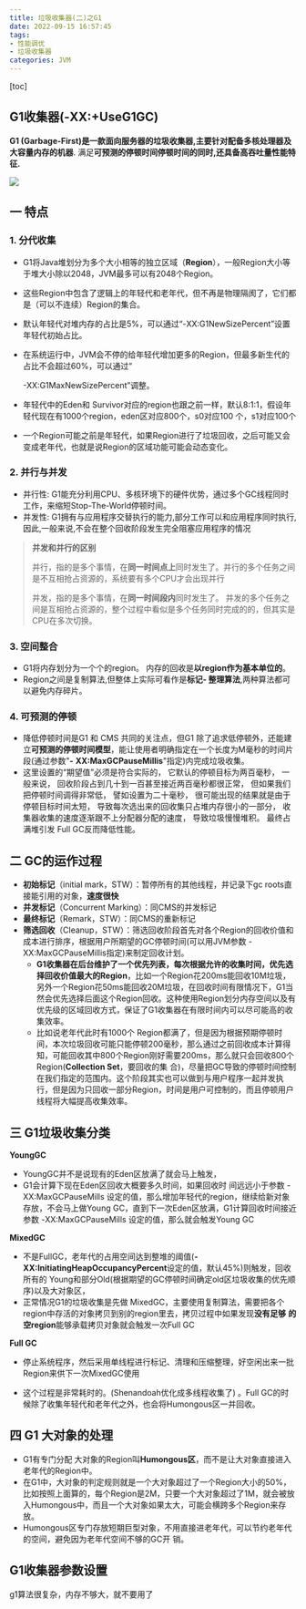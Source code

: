 ```yaml
---
title: 垃圾收集器(二)之G1
date: 2022-09-15 16:57:45
tags:
- 性能调优
- 垃圾收集器
categories: JVM
---
```


[toc]

## **G1收集器**(**-XX:+UseG1GC**)

**G1 (Garbage-First)是一款面向服务器的垃圾收集器,主要针对配备多核处理器及大容量内存的机器**. 满足**可预测的停顿时间停顿时间的同时,还具备高吞吐量性能特征.** 

![](https://tva1.sinaimg.cn/large/e6c9d24ely1h67e41spm5j218y0ew40m.jpg)

## 一 特点

### 1. 分代收集

- G1将Java堆划分为多个大小相等的独立区域（**Region**），一般Region大小等于堆大小除以2048，JVM最多可以有2048个Region。 

- 这些Region中包含了逻辑上的年轻代和老年代，但不再是物理隔阂了，它们都是（可以不连续）Region的集合。

- 默认年轻代对堆内存的占比是5%，可以通过“-XX:G1NewSizePercent”设置年轻代初始占比。

- 在系统运行中，JVM会不停的给年轻代增加更多的Region，但最多新生代的占比不会超过60%，可以通过“

  -XX:G1MaxNewSizePercent”调整。

- 年轻代中的Eden和 Survivor对应的region也跟之前一样，默认8:1:1，假设年轻代现在有1000个region，eden区对应800个，s0对应100 个，s1对应100个

- 一个Region可能之前是年轻代，如果Region进行了垃圾回收，之后可能又会变成老年代，也就是说Region的区域功能可能会动态变化。

### 2. **并行与并发**

- 并行性: G1能充分利用CPU、多核环境下的硬件优势，通过多个GC线程同时工作，来缩短Stop-The-World停顿时间。
- 并发性: G1拥有与应用程序交替执行的能力,部分工作可以和应用程序同时执行,因此,一般来说,不会在整个回收阶段发生完全阻塞应用程序的情况

> **并发和并行的区别**
>
> 并行，指的是多个事情，在**同一时间点上**同时发生了。并行的多个任务之间是不互相抢占资源的，系统要有多个CPU才会出现并行
>
> 并发，指的是多个事情，在**同一时间段内**同时发生了。  并发的多个任务之间是互相抢占资源的，整个过程中看似是多个任务同时完成的的，但其实是CPU在多次切换。

### 3. 空间整合

- G1将内存划分为一个个的region。 内存的回收是**以region作为基本单位的**。
- Region之间是复制算法,但整体上实际可看作是**标记- 整理算法**,两种算法都可以避免内存碎片。

### 4. 可预测的停顿

- 降低停顿时间是G1 和 CMS 共同的关注点，但G1 除了追求低停顿外，还能建立**可预测的停顿时间模型**，能让使用者明确指定在一个长度为M毫秒的时间片段(通过参数"**-** **XX:MaxGCPauseMillis**"指定)内完成垃圾收集。
- 这里设置的“期望值”必须是符合实际的， 它默认的停顿目标为两百毫秒， 一般来说， 回收阶段占到几十到一百甚至接近两百毫秒都很正常， 但如果我们把停顿时间调得非常低， 譬如设置为二十毫秒， 很可能出现的结果就是由于停顿目标时间太短， 导致每次选出来的回收集只占堆内存很小的一部分， 收集器收集的速度逐渐跟不上分配器分配的速度， 导致垃圾慢慢堆积。 最终占满堆引发 Full GC反而降低性能。



## 二 GC的运作过程

- **初始标记**（initial mark，STW）：暂停所有的其他线程，并记录下gc roots直接能引用的对象，**速度很快** 
- **并发标记**（Concurrent Marking）：同CMS的并发标记 
- **最终标记**（Remark，STW）：同CMS的重新标记 
- **筛选回收**（Cleanup，STW）：筛选回收阶段首先对各个Region的回收价值和成本进行排序，根据用户所期望的GC停顿时间(可以用JVM参数 -XX:MaxGCPauseMillis指定)来制定回收计划。
  - **G1收集器在后台维护了一个优先列表，每次根据允许的收集时间，优先选择回收价值最大的Region**，比如一个Region花200ms能回收10M垃圾，另外一个Region花50ms能回收20M垃圾，在回收时间有限情况下，G1当然会优先选择后面这个Region回收。这种使用Region划分内存空间以及有优先级的区域回收方式，保证了G1收集器在有限时间内可以尽可能高的收集效率。
  - 比如说老年代此时有1000个 Region都满了，但是因为根据预期停顿时间，本次垃圾回收可能只能停顿200毫秒，那么通过之前回收成本计算得知，可能回收其中800个Region刚好需要200ms，那么就只会回收800个Region(**Collection Set**，要回收的集 合)，尽量把GC导致的停顿时间控制在我们指定的范围内。这个阶段其实也可以做到与用户程序一起并发执行，但是因为只回收一部分Region，时间是用户可控制的，而且停顿用户线程将大幅提高收集效率。



## 三 **G1垃圾收集分类** 

**YoungGC** 

- YoungGC并不是说现有的Eden区放满了就会马上触发，
- G1会计算下现在Eden区回收大概要多久时间，如果回收时 间远远小于参数 -XX:MaxGCPauseMills 设定的值，那么增加年轻代的region，继续给新对象存放，不会马上做Young GC，直到下一次Eden区放满，G1计算回收时间接近参数 -XX:MaxGCPauseMills 设定的值，那么就会触发Young GC 

**MixedGC** 

- 不是FullGC，老年代的占用空间达到整堆的阈值(**-XX:InitiatingHeapOccupancyPercent**设定的值，默认45%)则触发，回收所有的 Young和部分Old(根据期望的GC停顿时间确定old区垃圾收集的优先顺序)以及大对象区，
- 正常情况G1的垃圾收集是先做 MixedGC，主要使用复制算法，需要把各个region中存活的对象拷贝到别的region里去，拷贝过程中如果发现**没有足够** **的空region**能够承载拷贝对象就会触发一次Full GC 

**Full GC** 

- 停止系统程序，然后采用单线程进行标记、清理和压缩整理，好空闲出来一批Region来供下一次MixedGC使用

- 这个过程是非常耗时的。(Shenandoah优化成多线程收集了) 。Full GC的时候除了收集年轻代和老年代之外，也会将Humongous区一并回收。 



## 四 G1 大对象的处理

- G1有专门分配 大对象的Region叫**Humongous区**，而不是让大对象直接进入老年代的Region中。
- 在G1中，大对象的判定规则就是一个大对象超过了一个Region大小的50%，比如按照上面算的，每个Region是2M，只要一个大对象超过了1M，就会被放 入Humongous中，而且一个大对象如果太大，可能会横跨多个Region来存放。
-  Humongous区专门存放短期巨型对象，不用直接进老年代，可以节约老年代的空间，避免因为老年代空间不够的GC开 销。



## **G1收集器参数设置** 



g1算法很复杂，内存不够大，就不要用了
